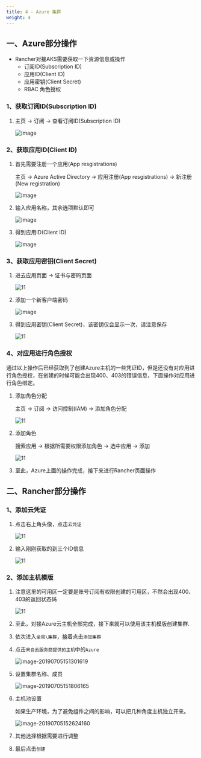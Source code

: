 ```yaml
---
title: 4 - Azure 集群
weight: 4
---
```


## 一、Azure部分操作

- Rancher对接AKS需要获取一下资源信息或操作
  - 订阅ID(Subscription ID)
  - 应用ID(Client ID)
  - 应用密钥(Client Secret)
  - RBAC 角色授权

### 1、获取订阅ID(Subscription ID)

1. 主页 -> 订阅 -> 查看订阅ID(Subscription ID)

    ![image](assets/HTB1CmtLe3aH3KVjSZFjq6AFWpXag.jpg)

### 2、获取应用ID(Client ID)

1. 首先需要注册一个应用(App resgistrations)

    主页 -> Azure Active Directory -> 应用注册(App resgistrations) -> 新注册(New registration)

    ![image](assets/HTB1I4NMe3mH3KVjSZKzq6z2OXXa8.jpg)

1. 输入应用名称，其余选项默认即可

    ![image](assets/HTB18TdMe2WG3KVjSZFPq6xaiXXaR.jpg)

1. 得到应用ID(Client ID)

    ![image](assets/HTB1_FNWeWWs3KVjSZFxq6yWUXXaB.jpg)

### 3、获取应用密钥(Client Secret)

1. 进去应用页面 -> 证书与密码页面

    ![11](assets/HTB1wqJOe79E3KVjSZFGq6A19XXa4.jpg)

1. 添加一个新客户端密码

    ![image](assets/HTB1obXNe25G3KVjSZPxq6zI3XXaP.jpg)

1. 得到应用密钥(Client Secret)，该密钥仅会显示一次，请注意保存

    ![11](assets/HTB16ThSe8Gw3KVjSZFwq6zQ2FXaP.jpg)

### 4、对应用进行角色授权

通过以上操作后已经获取到了创建Azure主机的一些凭证ID，但是还没有对应用进行角色授权，在创建的时候可能会出现400、403的错误信息，下面操作对应用进行角色绑定。

1. 添加角色分配

    主页 -> 订阅 -> 访问控制(IAM) -> 添加角色分配

    ![11](assets/HTB1h_lWeW1s3KVjSZFAq6x_ZXXa9.jpg)

1. 添加角色

    搜索应用 -> 根据所需要权限添加角色 -> 选中应用 -> 添加

    ![11](assets/HTB1knJNe.GF3KVjSZFmq6zqPXXa7.jpg)

1. 至此，Azure上面的操作完成，接下来进行Rancher页面操作

## 二、Rancher部分操作

### 1、添加云凭证

1. 点击右上角头像，点击`云凭证`

    ![11](assets/HTB1bGdOe2WG3KVjSZFgq6zTspXai.jpg)

1. 输入刚刚获取的到三个ID信息

    ![11](assets/HTB1Dy8Oe.WF3KVjSZPhq6xclXXar.jpg)

### 2、添加主机模版

1. 注意这里的可用区一定要是账号订阅有权限创建的可用区，不然会出现400、403的返回状态码

    ![11](assets/HTB1T34Pe8WD3KVjSZFsq6AqkpXan.jpg)

1. 至此，对接Azure云主机全部完成，接下来就可以使用该主机模版创建集群.

1. 依次进入`全局\集群`，接着点击`添加集群`

1. 点击`来自云服务商提供的主机`中的`Azure`

    ![image-20190705151301619](assets/image-20190705151301619.png)

1. 设置集群名称、成员

    ![image-20190705151806165](assets/image-20190705151806165.png)

1. 主机池设置

    如果生产环境，为了避免组件之间的影响，可以把几种角度主机独立开来。

    ![image-20190705152624160](assets/image-20190705152624160.png)

1. 其他选择根据需要进行调整

1. 最后点击`创建`
